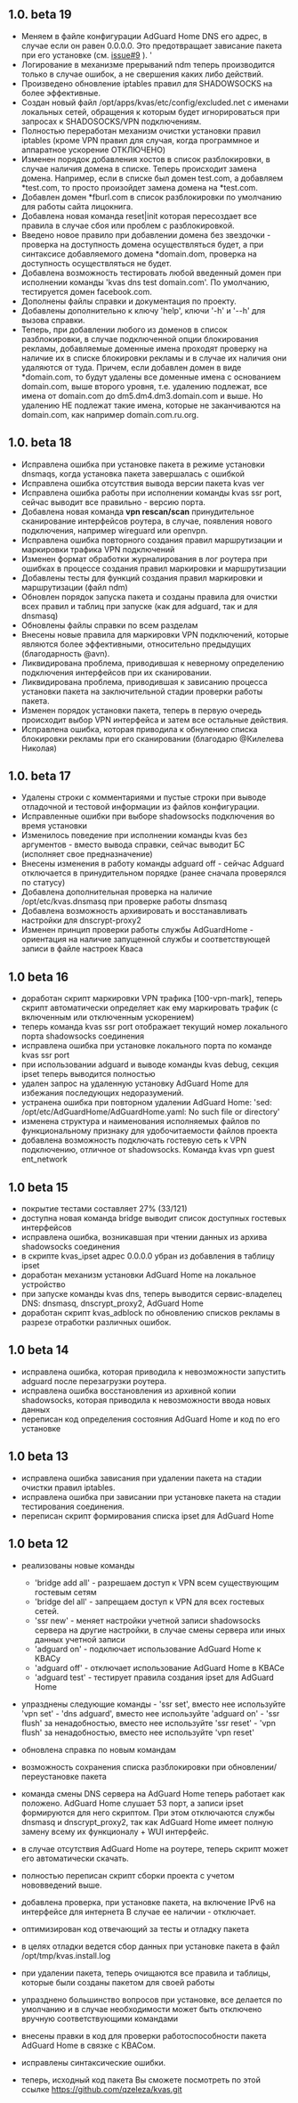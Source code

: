 ## 1.0. beta 19
- Меняем в файле конфигурации AdGuard Home DNS его адрес, в случае если он равен 0.0.0.0. Это предотвращает зависание пакета при его установке (см. [issue#9](https://github.com/qzeleza/kvas/issues/9) ). '
- Логирование в механизме прерываний ndm теперь производится только в случае ошибок, а не свершения каких либо действий.
- Произведено обновление iptables правил для SHADOWSOCKS на более эффективные. 
- Создан новый файл /opt/apps/kvas/etc/config/excluded.net c именами локальных сетей, обращения к которым будет игнорироваться при запросах к SHADOSOCKS/VPN подключениям.
- Полностью переработан механизм очистки установки правил iptables (кроме VPN правил для случая, когда программное и аппаратное ускорение ОТКЛЮЧЕНО)  
- Изменен порядок добавления хостов в список разблокировки, в случае наличия домена в списке. Теперь происходит замена домена. Например, если в списке был домен test.com, а добавляем *test.com, то просто произойдет замена домена на *test.com.
- Добавлен домен *fburl.com в список разблокировки по умолчанию для работы сайта лицокнига. 
- Добавлена новая команда reset|init которая пересоздает все правила в случае сбоя или проблем с разблокировкой.
- Введено новое правило при добавлении домена без звездочки - проверка на доступность домена осуществляться будет, а при синтаксисе добавляемого домена *domain.dom, проверка на доступность осуществляться не будет.
- Добавлена возможность тестировать любой введенный домен при исполнении команды 'kvas dns test domain.com'. По умолчанию, тестируется домен facebook.com. 
- Дополнены файлы справки и документация по проекту. 
- Добавлены дополнительно к ключу 'help', ключи '-h' и '--h' для вызова справки.
- Теперь, при добавлении любого из доменов в список разблокировки, в случае подключенной опции блокирования рекламы, добавляемые доменные имена проходят проверку на наличие их в списке блокировки рекламы и в случае их наличия они удаляются от туда. Причем, если добавлен домен в виде *domain.com, то будут удалены все доменные имена с основанием domain.com, выше второго уровня, т.е. удалению подлежат, все имена от domain.com до dm5.dm4.dm3.domain.com и выше. Но удалению НЕ подлежат такие имена, которые не заканчиваются на domain.com, как например domain.com.ru.org.


## 1.0. beta 18
- Исправлена ошибка при установке пакета в режиме установки dnsmaqs, когда установка пакета завершалась с ошибкой
- Исправлена ошибка отсутствия вывода версии пакета kvas ver
- Исправлена ошибка работы при исполнении команды kvas ssr port, сейчас выводит все правильно - версию порта.
- Добавлена новая команда **vpn rescan/scan** принудительное сканирование интерфейсов роутера, в случае, появления нового подключения, например wireguard или openvpn.
- Исправлена ошибка повторного создания правил маршрутизации и маркировки трафика VPN подключений
- Изменен формат обработки журналирования в лог роутера при ошибках в процессе создания правил маркировки и маршрутизации 
- Добавлены тесты для функций создания правил маркировки и маршрутизации (файл ndm)
- Обновлен порядок запуска пакета и созданы правила для очистки всех правил и таблиц при запуске (как для adguard, так и для dnsmasq)
- Обновлены файлы справки по всем разделам
- Внесены новые правила для маркировки VPN подключений, которые являются более эффективными, относительно предыдущих (благодарность @avn).
- Ликвидирована проблема, приводившая к неверному определению подключения интерфейсов при их сканировании.
- Ликвидирована проблема, приводившая к зависанию процесса установки пакета на заключительной стадии проверки работы пакета.  
- Изменен порядок установки пакета, теперь в первую очередь происходит выбор VPN интерфейса и затем все остальные действия.
- Исправлена ошибка, которая приводила к обнулению списка блокировки рекламы при его сканировании (благодарю @Килелева Николая)

## 1.0. beta 17
- Удалены строки с комментариями и пустые строки при выводе отладочной и тестовой информации из файлов конфигурации.
- Исправленные ошибки при выборе shadowsocks подключения во время установки
- Изменилось поведение при исполнении команды kvas без аргументов - вместо вывода справки, сейчас выводит БС (исполняет свое предназначение)
- Внесены изменения в работу команды adguard off - сейчас Adguard отключается в принудительном порядке (ранее сначала проверялся по статусу)
- Добавлена дополнительная проверка на наличие /opt/etc/kvas.dnsmasq при проверке работы dnsmasq 
- Добавлена возможность архивировать и восстанавливать настройки для dnscrypt-proxy2
- Изменен принцип проверки работы службы AdGuardHome - ориентация на наличие запущенной службы и соответствующей записи в файле настроек Кваса

## 1.0 beta 16
- доработан скрипт маркировки VPN трафика [100-vpn-mark], теперь скрипт автоматически определяет как ему маркировать трафик (с включенным или отключенным ускорением)
- теперь команда kvas ssr port отображает текущий номер локального порта shadowsocks соединения
- исправлена ошибка при установке локального порта по команде kvas ssr port <port>
- при использовании adguard и выводе команды kvas debug, секция ipset теперь выводится полностью
- удален запрос на удаленную установку AdGuard Home для избежания последующих недоразумений.
- устранена ошибка при повторном удалении AdGuard Home: 'sed: /opt/etc/AdGuardHome/AdGuardHome.yaml: No such file or directory'
- изменена структура и наименования исполняемых файлов по функциональному признаку для удобочитаемости файлов проекта
- добавлена возможность подключать гостевую сеть к VPN подключению, отличное от shadowsocks. Команда kvas vpn guest ent_network 

## 1.0 beta 15

- покрытие тестами составляет 27% (33/121)
- доступна новая команда bridge выводит список доступных гостевых интерфейсов
- исправлена ошибка, возникавшая при чтении данных из архива shadowsocks соединения
- в скрипте kvas_ipset адрес 0.0.0.0 убран из добавления в таблицу ipset
- доработан механизм установки AdGuard Home на локальное устройство
- при запуске команды kvas dns, теперь выводится сервис-владелец DNS: dnsmasq, dnscrypt_proxy2, AdGuard Home
- доработан скрипт kvas_adblock по обновлению списков рекламы в разрезе отработки различных ошибок.

## 1.0 beta 14

- исправлена ошибка, которая приводила к невозможности запустить adguard после перезагрузки роутера.
- исправлена ошибка восстановления из архивной копии shadowsocks, которая приводила к невозможности ввода новых данных
- переписан код определения состояния AdGuard Home и код по его установке

## 1.0 beta 13

- исправлена ошибка зависания при удалении пакета на стадии очистки правил iptables.
- исправлена ошибка при зависании при установке пакета на стадии тестирования соединения.
- переписан скрипт формирования списка ipset для AdGuard Home

## 1.0 beta 12

- реализованы новые команды
     - 'bridge add all' - разрешаем доступ к VPN всем существующим гостевым сетям
     - 'bridge del all' - запрещаем доступ к VPN для всех гостевых сетей.
     - 'ssr new' - меняет настройки учетной записи shadowsocks сервера
        на другие настройки, в случае смены сервера или иных данных учетной записи
     - 'adguard on' - подключает использование AdGuard Home к КВАСу
     - 'adguard off' - отключает использование AdGuard Home в КВАСе
     - 'adguard test' - тестирует правила создания ipset для AdGuard Home

- упразднены следующие команды
        - 'ssr set', вместо нее используйте 'vpn set'
        - 'dns adguard', вместо нее используйте 'adguard on'
        - 'ssr flush' за ненадобностью, вместо нее используйте 'ssr reset'
        - 'vpn flush' за ненадобностью, вместо нее используйте 'vpn reset'

- обновлена справка по новым командам
- возможность сохранения списка разблокировки при обновлении/переустановке пакета
- команда смены DNS сервера на AdGuard Home теперь работает как положено.
  AdGuard Home слушает 53 порт, а записи ipset формируются для него скриптом.
  При этом отключаются службы dnsmasq и dnscrypt_proxy2, так как AdGuard Home имеет
  полную замену всему их функционалу + WUI интерфейс.
- в случае отсутствия AdGuard Home на роутере, теперь скрипт может его автоматически скачать.
- полностью переписан скрипт сборки проекта с учетом нововведений выше.
- добавлена проверка, при установке пакета, на включение IPv6 на интерфейсе для интернета
  В случае ее наличии - отключает.
- оптимизирован код отвечающий за тесты и отладку пакета
- в целях отладки ведется сбор данных при установке пакета в файл /opt/tmp/kvas.install.log
- при удалении пакета, теперь очищаются все правила и таблицы, которые были созданы пакетом для своей работы
- упразднено большинство вопросов при установке, все делается по умолчанию
  и в случае необходимости может быть отключено вручную соответствующими командами
- внесены правки в код для проверки работоспособности пакета AdGuard Home в связке с КВАСом.
- исправлены синтаксические ошибки.
- теперь, исходный код пакета Вы сможете посмотреть по этой ссылке https://github.com/qzeleza/kvas.git